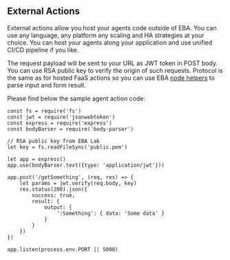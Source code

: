 ## External Actions

External actions allow you host your agents code outside of EBA. You can use any language, any platform any scaling and HA strategies at your choice. You can host your agents along your application and use unified CI/CD pipeline if you like.

The request payload will be sent to your URL as JWT token in POST body. You can use RSA public key to verify the origin of such requests. Protocol is the same as for hosted FaaS actions so you can use EBA [node helpers](./NodeHelpers.md) to parse input and form result.

Please find below the sample agent action code:

```
const fs = require('fs')
const jwt = require('jsonwebtoken')
const express = require('express')
const bodyBarser = require('body-parser')

// RSA public key from EBA Lab
let key = fs.readFileSync('public.pem')

let app = express()
app.use(bodyBarser.text({type: 'application/jwt'}))

app.post('/getSomething', (req, res) => {
    let params = jwt.verify(req.body, key)
    res.status(200).json({
        success: true,
        result: {
            output: {
                ':Something': { data: 'Some data' }
            }
        }
    })
})

app.listen(process.env.PORT || 5000)
```
